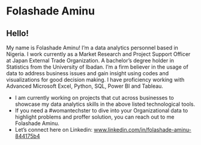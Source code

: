 # Folashade Aminu

## Hello! 

My name is Folashade Aminu! I’m a data analytics personnel based in Nigeria. I work currently as a Market Research and Project Support Officer at Japan External Trade Organization. A bachelor’s degree holder in Statistics from the University of Ibadan. I’m a firm believer in the usage of data to address business issues and gain insight using codes and visualizations for good decision making. I have proficiency working with Advanced Microsoft Excel, Python, SQL, Power BI and Tableau.

- I am currently working on projects that cut across businesses to showcase my data analytics skills in the above listed technological tools.
- If you need a #womantechster to dive into your Organizational data to highlight problems and proffer solution, you can reach out to me Folashade Aminu.
- Let’s connect here on Linkedin:
  www.linkedin.com/in/folashade-aminu-844175b4
